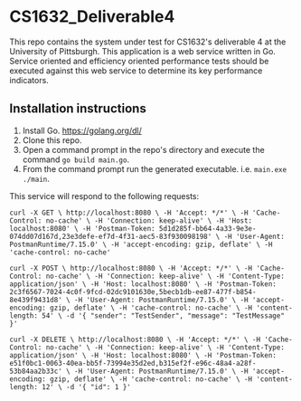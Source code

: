 # CS1632_Deliverable4

This repo contains the system under test for CS1632's deliverable 4 at the University of Pittsburgh. This application is a web service written in Go. Service oriented and efficiency oriented performance tests should be executed against this web service to determine its key performance indicators.

## Installation instructions

1. Install Go. https://golang.org/dl/
2. Clone this repo.
3. Open a command prompt in the repo's directory and execute the command `go build main.go`.
4. From the command prompt run the generated executable. i.e. `main.exe` `./main`.

This service will respond to the following requests:

`curl -X GET \
  http://localhost:8080 \
  -H 'Accept: */*' \
  -H 'Cache-Control: no-cache' \
  -H 'Connection: keep-alive' \
  -H 'Host: localhost:8080' \
  -H 'Postman-Token: 5d1d285f-bb64-4a33-9e3e-074dd07d167d,23e3defe-ef7d-4f31-aec5-83f930098198' \
  -H 'User-Agent: PostmanRuntime/7.15.0' \
  -H 'accept-encoding: gzip, deflate' \
  -H 'cache-control: no-cache'`

`curl -X POST \
  http://localhost:8080 \
  -H 'Accept: */*' \
  -H 'Cache-Control: no-cache' \
  -H 'Connection: keep-alive' \
  -H 'Content-Type: application/json' \
  -H 'Host: localhost:8080' \
  -H 'Postman-Token: 2c3f6567-7024-4c0f-9fcd-02dc9101630e,5becb1db-ee87-477f-b854-8e439f9431d8' \
  -H 'User-Agent: PostmanRuntime/7.15.0' \
  -H 'accept-encoding: gzip, deflate' \
  -H 'cache-control: no-cache' \
  -H 'content-length: 54' \
  -d '{
	"sender": "TestSender",
	"message": "TestMessage"
}'`

`curl -X DELETE \
  http://localhost:8080 \
  -H 'Accept: */*' \
  -H 'Cache-Control: no-cache' \
  -H 'Connection: keep-alive' \
  -H 'Content-Type: application/json' \
  -H 'Host: localhost:8080' \
  -H 'Postman-Token: e51f0bc1-0063-40ea-bb5f-73994e35d2ed,b315ef2f-e96c-48a4-a28f-53b84aa2b33c' \
  -H 'User-Agent: PostmanRuntime/7.15.0' \
  -H 'accept-encoding: gzip, deflate' \
  -H 'cache-control: no-cache' \
  -H 'content-length: 12' \
  -d '{
	"id": 1
}'`